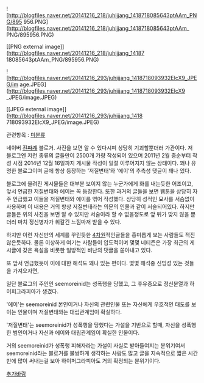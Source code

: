 ![http://blogfiles.naver.net/20141216_218/juhijjang_1418718085643ptAAm_PNG/895
956.PNG](http://blogfiles.naver.net/20141216_218/juhijjang_1418718085643ptAAm_
PNG/895956.PNG)

[[PNG external image]](http://blogfiles.naver.net/20141216_218/juhijjang_14187
18085643ptAAm_PNG/895956.PNG)

![http://blogfiles.naver.net/20141216_293/juhijjang_1418718093932ElcX9_JPEG/im
age.JPEG](http://blogfiles.naver.net/20141216_293/juhijjang_1418718093932ElcX9
_JPEG/image.JPEG)

[[JPEG external image]](http://blogfiles.naver.net/20141216_293/juhijjang_1418
718093932ElcX9_JPEG/image.JPEG)

관련항목 : [미분류](%EB%AF%B8%EB%B6%84%EB%A5%98.md)

네이버 <del>[전파계](%EC%A0%84%ED%8C%8C%EA%B3%84.md)</del> 블로거. 사진을 보면 알 수 있다시피
상당히 기괴할뿐더러 가관이다. 저 블로그엔 저런 종류의 글들만이 2500개 가량 작성되어 있으며 2011년 2월 중순부터 작성 시점
2014년 12월 16일까지 게시물 작성이 일절 이루어지지 않는 상태이다. 꽤나 유명한 블로그이며 글에 항상 등장하는 '저질변태'와
'에이'의 추측성 댓글이 꽤나 있다.

블로그에 올려진 게시물들은 대부분 보이지 않는 누군가에게 화를 내는듯한 어조이고, 앞서 언급한 저질변태와 에이는 꼭 등장한다. 또한 과거의
글들을 보면 웹툰을 상당히 자주 언급했고 이들을 저질변태와 에이를 엮어 작성했다. 상당히 성적인 묘사를 서슴없이 사용하며 이 내용은 거의
항상 저질변태라는 의문의 인물과 같이 서술되어있다. 하지만 글들은 위의 사진을 보면 알 수 있지만 서술이라 할 수 없을정도로 앞 뒤가 맞지
않을 뿐더러 마치 정신병자가 휘갈긴 느낌마저 받을 수 있다.

하지만 이런 자신만의 세계를 꾸린듯한 [4차원](4%EC%B0%A8%EC%9B%90.md)적인글들을 흥미롭게 보는 사람들도 적진
않은듯하다. 물론 이상하게 여기는 사람들이 압도적이며 몇몇 네티즌은 가장 최근의 게시글에 갖은 욕설을 비롯한 일방적인 비난의 댓글을 쏟아내고
있다.

또 앞서 언급했듯이 이에 대한 해석도 꽤나 있는 편이다. 몇몇 해석중 신빙성 있는 것들을 가져오자면,

일단 블로그의 주인인 seemoreinid는 성폭행을 당했고, 그 후유증으로 정신분열과 하이퍼그라피아가 생겼다.  
  
'에이'는 seemoreinid 본인이거나 자신의 관련인물 또는 자신에게 우호적인 태도를 보이는 인물이며 저질변태와는 대립관계임이 확실하다.  
  
'저질변태'는 seemoreinid가 성폭행을 당했다는 가설을 기반으로 할때, 자신을 성폭행한 범인이거나 자신과 에이와 대립관계임이 확실한
인물이다.  

거의 seemoreinid가 성폭행 피해자라는 가설이 사실로 받아들여지는 분위기여서 seemoreinid라는 블로거를 불쌍하게 생각하는
사람도 많고 글을 지속적으로 짧은 시간만에 많이 써내는걸 보아 하이퍼그라피아도 거의 확정되는 분위기이다.

[추가바람](%EC%B6%94%EA%B0%80%EB%B0%94%EB%9E%8C.md)

